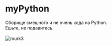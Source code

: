 # myPython
Сборище смешного и не очень кода на Python. <br/>
Ешьте, не подавитесь. <br/><br/>
![murk3](https://github.com/statosh/myPython/assets/147432896/c0771cc9-2533-4b92-aec6-2734d82a467c)
